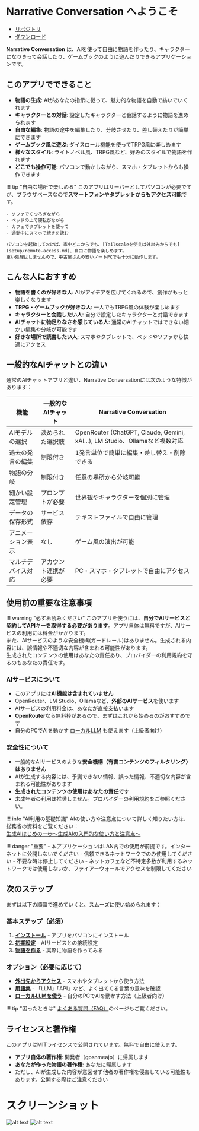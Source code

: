 # Narrative Conversation へようこそ

+ [リポジトリ](https://github.com/gpsnmeajp/NarrativeConversation)
+ [ダウンロード](https://github.com/gpsnmeajp/NarrativeConversation/releases)

**Narrative Conversation** は、AIを使って自由に物語を作ったり、キャラクターになりきって会話したり、ゲームブックのように遊んだりできるアプリケーションです。

## このアプリでできること

- **物語の生成**: AIがあなたの指示に従って、魅力的な物語を自動で紡いでいくれます
- **キャラクターとの対話**: 設定したキャラクターと会話するように物語を進められます
- **自由な編集**: 物語の途中を編集したり、分岐させたり、差し替えたりが簡単にできます
- **ゲームブック風に遊ぶ**: ダイスロール機能を使ってTRPG風に楽しめます
- **様々なスタイル**: ライトノベル風、TRPG風など、好みのスタイルで物語を作れます
- **どこでも操作可能**: パソコンで動かしながら、スマホ・タブレットからも操作できます

!!! tip "自由な場所で楽しめる"
    このアプリはサーバーとしてパソコンが必要ですが、ブラウザベースなので**スマートフォンやタブレットからもアクセス可能**です。
    
    - ソファでくつろぎながら
    - ベッドの上で寝転びながら
    - カフェでタブレットを使って
    - 通勤中にスマホで続きを読む
    
    パソコンを起動しておけば、家中どこからでも、[Tailscaleを使えば外出先からでも](setup/remote-access.md)、自由に物語を楽しめます。  
    重い処理はしませんので、中古屋さんの安いノートPCでも十分に動作します。

## こんな人におすすめ

- **物語を書くのが好きな人**: AIがアイデアを広げてくれるので、創作がもっと楽しくなります
- **TRPG・ゲームブックが好きな人**: 一人でもTRPG風の体験が楽しめます
- **キャラクターと会話したい人**: 自分で設定したキャラクターと対話できます
- **AIチャットに物足りなさを感じている人**: 通常のAIチャットではできない細かい編集や分岐が可能です
- **好きな場所で読書したい人**: スマホやタブレットで、ベッドやソファから快適にアクセス

## 一般的なAIチャットとの違い

通常のAIチャットアプリと違い、Narrative Conversationには次のような特徴があります：

| 機能 | 一般的なAIチャット | Narrative Conversation |
|------|------------------|----------------------|
| AIモデルの選択 | 決められた選択肢 | OpenRouter (ChatGPT, Claude, Gemini, xAI...), LM Studio、Ollamaなど複数対応 |
| 過去の発言の編集 | 制限付き | 1発言単位で簡単に編集・差し替え・削除できる |
| 物語の分岐 | 制限付き | 任意の場所から分岐可能 |
| 細かい設定管理 | プロンプトが必要 | 世界観やキャラクターを個別に管理 |
| データの保存形式 | サービス依存 | テキストファイルで自由に管理 |
| アニメーション表示 | なし | ゲーム風の演出が可能 |
| マルチデバイス対応 | アカウント連携が必要 | PC・スマホ・タブレットで自由にアクセス |

## 使用前の重要な注意事項

!!! warning "必ずお読みください"
    このアプリを使うには、**自分でAIサービスと契約してAPIキーを取得する必要があります**。アプリ自体は無料ですが、AIサービスの利用には料金がかかります。  
    また、AIサービスのような安全機構(ガードレール)はありません。生成される内容には、誤情報や不適切な内容が含まれる可能性があります。  
    生成されたコンテンツの使用はあなたの責任あり、プロバイダーの利用規約を守るのもあなたの責任です。

### AIサービスについて

- このアプリには**AI機能は含まれていません**
- OpenRouter、LM Studio、Ollamaなど、**外部のAIサービス**を使います
- AIサービスの利用料金は、あなたが直接支払います
- **OpenRouter**なら無料枠があるので、まずはこれから始めるのがおすすめです
- 自分のPCでAIを動かす [ローカルLLM](advanced/local-llm.md) も使えます（上級者向け）

### 安全性について

- 一般的なAIサービスのような**安全機構（有害コンテンツのフィルタリング）はありません**
- AIが生成する内容には、予測できない情報、誤った情報、不適切な内容が含まれる可能性があります
- **生成されたコンテンツの使用はあなたの責任です**
- 未成年者の利用は推奨しません。プロバイダーの利用規約をご参照ください。

!!! info "AI利用の基礎知識"
    AIの使い方や注意点について詳しく知りたい方は、総務省の資料をご覧ください：  
    [生成AIはじめの一歩～生成AIの入門的な使い方と注意点～](https://www.soumu.go.jp/use_the_internet_wisely/special/generativeai/)

!!! danger "重要"
    - 本アプリケーションはLAN内での使用が前提です。インターネットに公開しないでください
    - 信頼できるネットワークでのみ使用してください
    - 不要な時は停止してください
    - ネットカフェなど不特定多数が利用するネットワークでは使用しないか、ファイアーウォールでアクセスを制限してください

## 次のステップ

まずは以下の順番で進めていくと、スムーズに使い始められます：

### 基本ステップ（必須）

1. **[インストール](setup/installation.md)** - アプリをパソコンにインストール
2. **[初期設定](setup/initial-setup.md)** - AIサービスとの接続設定
3. **[物語を作る](guide/basic-story.md)** - 実際に物語を作ってみる

### オプション（必要に応じて）

- **[外出先からアクセス](setup/remote-access.md)** - スマホやタブレットから使う方法
- **[用語集](glossary.md)** - 「LLM」「API」など、よく出てくる言葉の意味を確認
- **[ローカルLLMを使う](advanced/local-llm.md)** - 自分のPCでAIを動かす方法（上級者向け）

!!! tip "困ったときは"
    [よくある質問（FAQ）](troubleshooting/faq.md)のページもご覧ください。

## ライセンスと著作権

このアプリはMITライセンスで公開されています。無料で自由に使えます。

- **アプリ自体の著作権**: 開発者（gpsnmeajp）に帰属します
- **あなたが作った物語の著作権**: あなたに帰属します
- ただし、AIが生成した内容が意図せず他者の著作権を侵害している可能性もあります。公開する際はご注意ください

# スクリーンショット

![alt text](image.png) ![alt text](image-1.png)